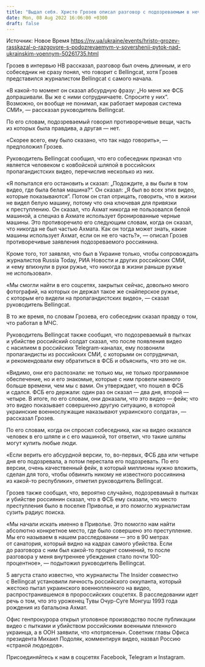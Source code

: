 ```yaml
---
title: "Выдал себя. Христо Грозев описал разговор с подозреваемым в нечеловеческих пытках и убийстве украинского военного"
date: Mon, 08 Aug 2022 16:06:00 +0300
draft: false
---
```

Источник: Новое Время https://nv.ua/ukraine/events/hristo-grozev-rasskazal-o-razgovore-s-podozrevaemym-v-sovershenii-pytok-nad-ukrainskim-voennym-50261735.html


Грозев в интервью НВ рассказал, разговор был очень длинным, и его собеседник не сразу понял, что говорит с Bellingcat, хотя Грозев представился журналистом Bellingcat с самого начала.

«В какой-то момент он сказал абсурдную фразу: „Но меня же ФСБ допрашивали. Вы же с ними сотрудничаете. Спросите у них“. Возможно, он вообще не понимал, как работает мировая система СМИ», — рассказал руководитель Bellingcat.

По его словам, подозреваемый говорил противоречивые вещи, часть из которых была правдива, а другая — нет.

«Скорее всего, ему было сказано, что так надо говорить», — предположил Грозев.

Руководитель Bellingcat сообщил, что его собеседник признал что является человеком с ковбойской шляпой в российских пропагандистских видео, перечислив несколько из них.

«Я попытался его остановить и сказал: „Подождите, а вы были в том видео, где была белая машина?“. Он сказал: „Я был во всех этих видео, которые показываются“. Потом он стал отрицать, говорить, что в жизни не видел белую машину, потому что она ключевая для привязки к преступлению. Он сказал, что Ахмат никогда не пользовался белой машиной, а спецназ в Ахмате использует бронированные черные машины. Это противоречило его следующим словам, когда он сказал, что никогда не был частью Ахмата. Как он тогда может знать, какие машины использует Ахмат, если он не его часть?», — описал Грозев противоречивые заявления подозреваемого россиянина.

Кроме того, тот заявлял, что был в Украине только, чтобы сопровождать журналистов Russia Today, РИА Новости и других российских СМИ, и «ему впихнули в руки ружье, что никогда в жизни раньше ружье не использовал».

«Мы смогли найти в его соцсетях, закрытых сейчас, довольно много фотографий, на которых он держал такое же снайперское ружье, с которым его видели на пропагандистских видео», — сказал руководитель Bellingcat.

В то же время, по словам Грозева, его собеседник сказал правду о том, что работал в МЧС.

Руководитель Bellingcat также сообщил, что подозреваемый в пытках и убийстве российский солдат сказал, что после появления видео с насилием в российских Telegram-каналах, ему позвонили пропагандисты из российских СМИ, с которыми он сотрудничал, и рекомендовали ему обратиться в ФСБ и объяснить, что это не он.

«Видимо, они его распознали: не только мы, не только программное обеспечение, но и его знакомые, которые с ним провели намного больше времени, чем мы с вами. Он утверждает, что пошел в ФСБ и сдался. ФСБ его держали: один раз он сказал — два дня, второй — четыре. В итоге, по его словам, они доказали, что это видео — фейк; что это видео показывает совершенно другую ситуацию, в которой украинские военнослужащие наказывают украинского солдата», — рассказал Грозев.

По его словам, когда он спросил собеседника, как на видео оказался человек в его шляпе и с его машиной, тот ответил, что такие шляпы могут купить любые люди.

«Если верить его абсурдной версии, то, во-первых, ФСБ два или четыре дня его подозревала, а потом перестала его подозревать. По его версии, очень качественный фейк, в который миллионы нужно вложить, сделан для того, чтобы обвинить никому не известного россиянина из какой-то республики», отметил руководитель Bellingcat.

Грозев также сообщил, что, вероятно случайно, подозревамый в пытках и убийстве россиянин сказал, что в ФСБ ему сказали, что место преступления было в поселке Приволье, и это помогло журналистам сузить радиус поиска.

«Мы начали искать именно в Приволье. Это помогло нам найти абсолютно конкретное место, где было совершено это преступление. Мы его называем в нашем расследовании — это в 90 метрах от санатория, который видно на кадрах самого убийства. Если до разговора с ним был какой-то процент сомнений, то после разговора у меня внутреннее убеждения стало почти 100-процентное», — подытожил руководитель Bellingcat.

 5 августа стало известно, что журналисты The Insider совместно с Bellingcat установили личность российского оккупанта, который жестоко пытал украинского военнопленного на видео, распространившемся в пророссийских соцсетях. В расследовании идет речь о том, что это уроженец Тувы Очур-Суге Монгуш 1993 года рождения из батальона Ахмат.

Офис генпрокурора открыл уголовное производство после публикации видео с пытками и убийством российскими военными пленного украинца, а в ООН заявили, что «потрясены». Советник главы Офиса президента Михаил Подоляк, комментируя видео, назвал Россию «страной людоедов».

Присоединяйтесь к нам в соцсетях Facebook, Telegram и Instagram.
